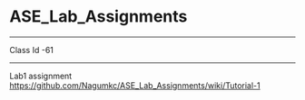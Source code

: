 # ASE_Lab_Assignments
***
Class Id -61
***
Lab1 assignment https://github.com/Nagumkc/ASE_Lab_Assignments/wiki/Tutorial-1
